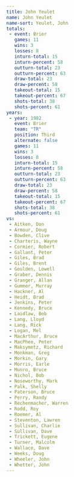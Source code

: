 ```yaml
---
title: John Yeulet
name: John Yeulet
name-sort: Yeulet, John
totals:
 - event: Brier
   games: 11
   wins: 3
   losses: 8
   inturn-total: 15
   inturn-percent: 58
   outturn-total: 23
   outturn-percent: 63
   draw-total: 23
   draw-percent: 58
   takeout-total: 15
   takeout-percent: 67
   shots-total: 38
   shots-percent: 61
years:
 - year: 1982
   event: Brier
   team: "TR"
   position: Third
   alternate: false
   games: 11
   wins: 3
   losses: 8
   inturn-total: 15
   inturn-percent: 58
   outturn-total: 23
   outturn-percent: 63
   draw-total: 23
   draw-percent: 58
   takeout-total: 15
   takeout-percent: 67
   shots-total: 38
   shots-percent: 61
vs:
 - Aitken, Don
 - Armour, Doug
 - Bowden, Clive
 - Charteris, Wayne
 - Cormier, Robert
 - Gallant, Peter
 - Giles, Brad
 - Giles, Brent
 - Goulden, Lowell
 - Graber, Dennis
 - Granger, Allan
 - Gummer, Murray
 - Hackner, Al
 - Heidt, Brad
 - Jenkins, Peter
 - Kennedy, Bruce
 - Laidlaw, Bob
 - Lang, Lloyd
 - Lang, Rick
 - Logan, Mel
 - MacArthur, Bruce
 - MacPhee, Peter
 - Maksymetz, Richard
 - Monkman, Greg
 - Morkin, Gary
 - Morris, Earle
 - Munro, Bruce
 - Nichol, Bob
 - Noseworthy, Mark
 - Palk, Shelly
 - Paterson, Bruce
 - Perry, Randy
 - Rechenmacher, Warren
 - Rodd, Roy
 - Roemer, Al
 - Steventon, Lawren
 - Sullivan, Charlie
 - Sullivan, Dave
 - Trickett, Eugene
 - Turner, Malcolm
 - Wallace, Dave
 - Weeks, Doug
 - Wheeler, John
 - Whetter, John
---
```


